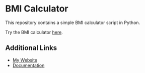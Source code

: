 # BMI Calculator

This repository contains a simple BMI calculator script in Python.

Try the BMI calculator [here](mcdwrapoftheday.co.uk).

## Additional Links

- [My Website](https://www.your-website.com)
- [Documentation](link-to-documentation)

